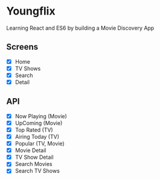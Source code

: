 # Youngflix

Learning React and ES6 by building a Movie Discovery App

## Screens

- [x] Home
- [x] TV Shows
- [x] Search
- [x] Detail

## API

- [x] Now Playing (Movie)
- [x] UpComing (Movie)
- [x] Top Rated (TV)
- [x] Airing Today (TV)
- [x] Popular (TV, Movie)
- [x] Movie Detail
- [x] TV Show Detail
- [x] Search Movies
- [x] Search TV Shows
